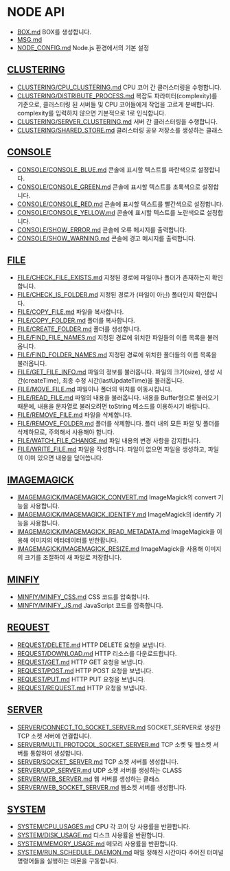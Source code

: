 # NODE API
* [BOX.md](BOX.md) BOX를 생성합니다.
* [MSG.md](MSG.md)
* [NODE_CONFIG.md](NODE_CONFIG.md) Node.js 환경에서의 기본 설정

## [CLUSTERING](CLUSTERING/README.md)
* [CLUSTERING/CPU_CLUSTERING.md](CLUSTERING/CPU_CLUSTERING.md) CPU 코어 간 클러스터링을 수행합니다.
* [CLUSTERING/DISTRIBUTE_PROCESS.md](CLUSTERING/DISTRIBUTE_PROCESS.md) 복잡도 파라미터(complexity)를 기준으로, 클러스터링 된 서버들 및 CPU 코어들에게 작업을 고르게 분배합니다.  complexity를 입력하지 않으면 기본적으로 1로 인식합니다.
* [CLUSTERING/SERVER_CLUSTERING.md](CLUSTERING/SERVER_CLUSTERING.md) 서버 간 클러스터링을 수행합니다.
* [CLUSTERING/SHARED_STORE.md](CLUSTERING/SHARED_STORE.md) 클러스터링 공유 저장소를 생성하는 클래스

## [CONSOLE](CONSOLE/README.md)
* [CONSOLE/CONSOLE_BLUE.md](CONSOLE/CONSOLE_BLUE.md) 콘솔에 표시할 텍스트를 파란색으로 설정합니다.
* [CONSOLE/CONSOLE_GREEN.md](CONSOLE/CONSOLE_GREEN.md) 콘솔에 표시할 텍스트를 초록색으로 설정합니다.
* [CONSOLE/CONSOLE_RED.md](CONSOLE/CONSOLE_RED.md) 콘솔에 표시할 텍스트를 빨간색으로 설정합니다.
* [CONSOLE/CONSOLE_YELLOW.md](CONSOLE/CONSOLE_YELLOW.md) 콘솔에 표시할 텍스트를 노란색으로 설정합니다.
* [CONSOLE/SHOW_ERROR.md](CONSOLE/SHOW_ERROR.md) 콘솔에 오류 메시지를 출력합니다.
* [CONSOLE/SHOW_WARNING.md](CONSOLE/SHOW_WARNING.md) 콘솔에 경고 메시지를 출력합니다.

## [FILE](FILE/README.md)
* [FILE/CHECK_FILE_EXISTS.md](FILE/CHECK_FILE_EXISTS.md) 지정된 경로에 파일이나 폴더가 존재하는지 확인합니다.
* [FILE/CHECK_IS_FOLDER.md](FILE/CHECK_IS_FOLDER.md) 지정된 경로가 (파일이 아닌) 폴더인지 확인합니다.
* [FILE/COPY_FILE.md](FILE/COPY_FILE.md) 파일을 복사합니다.
* [FILE/COPY_FOLDER.md](FILE/COPY_FOLDER.md) 폴더를 복사합니다.
* [FILE/CREATE_FOLDER.md](FILE/CREATE_FOLDER.md) 폴더를 생성합니다.
* [FILE/FIND_FILE_NAMES.md](FILE/FIND_FILE_NAMES.md) 지정된 경로에 위치한 파일들의 이름 목록을 불러옵니다.
* [FILE/FIND_FOLDER_NAMES.md](FILE/FIND_FOLDER_NAMES.md) 지정된 경로에 위치한 폴더들의 이름 목록을 불러옵니다.
* [FILE/GET_FILE_INFO.md](FILE/GET_FILE_INFO.md) 파일의 정보를 불러옵니다.  파일의 크기(size), 생성 시간(createTime), 최종 수정 시간(lastUpdateTime)을 불러옵니다.
* [FILE/MOVE_FILE.md](FILE/MOVE_FILE.md) 파일이나 폴더의 위치를 이동시킵니다.
* [FILE/READ_FILE.md](FILE/READ_FILE.md) 파일의 내용을 불러옵니다.  내용을 Buffer형으로 불러오기 때문에, 내용을 문자열로 불러오려면 toString 메소드를 이용하시기 바랍니다.
* [FILE/REMOVE_FILE.md](FILE/REMOVE_FILE.md) 파일을 삭제합니다.
* [FILE/REMOVE_FOLDER.md](FILE/REMOVE_FOLDER.md) 폴더를 삭제합니다.  폴더 내의 모든 파일 및 폴더를 삭제하므로, 주의해서 사용해야 합니다.
* [FILE/WATCH_FILE_CHANGE.md](FILE/WATCH_FILE_CHANGE.md) 파일 내용의 변경 사항을 감지합니다.
* [FILE/WRITE_FILE.md](FILE/WRITE_FILE.md) 파일을 작성합니다.  파일이 없으면 파일을 생성하고, 파일이 이미 있으면 내용을 덮어씁니다.

## [IMAGEMAGICK](IMAGEMAGICK/README.md)
* [IMAGEMAGICK/IMAGEMAGICK_CONVERT.md](IMAGEMAGICK/IMAGEMAGICK_CONVERT.md) ImageMagick의 convert 기능을 사용합니다.
* [IMAGEMAGICK/IMAGEMAGICK_IDENTIFY.md](IMAGEMAGICK/IMAGEMAGICK_IDENTIFY.md) ImageMagick의 identify 기능을 사용합니다.
* [IMAGEMAGICK/IMAGEMAGICK_READ_METADATA.md](IMAGEMAGICK/IMAGEMAGICK_READ_METADATA.md) ImageMagick을 이용해 이미지의 메타데이터를 반한홥니다.
* [IMAGEMAGICK/IMAGEMAGICK_RESIZE.md](IMAGEMAGICK/IMAGEMAGICK_RESIZE.md) ImageMagick을 사용해 이미지의 크기를 조절하여 새 파일로 저장합니다.

## [MINFIY](MINFIY/README.md)
* [MINFIY/MINIFY_CSS.md](MINFIY/MINIFY_CSS.md) CSS 코드를 압축합니다.
* [MINFIY/MINIFY_JS.md](MINFIY/MINIFY_JS.md) JavaScript 코드를 압축합니다.

## [REQUEST](REQUEST/README.md)
* [REQUEST/DELETE.md](REQUEST/DELETE.md) HTTP DELETE 요청을 보냅니다.
* [REQUEST/DOWNLOAD.md](REQUEST/DOWNLOAD.md) HTTP 리소스를 다운로드합니다.
* [REQUEST/GET.md](REQUEST/GET.md) HTTP GET 요청을 보냅니다.
* [REQUEST/POST.md](REQUEST/POST.md) HTTP POST 요청을 보냅니다.
* [REQUEST/PUT.md](REQUEST/PUT.md) HTTP PUT 요청을 보냅니다.
* [REQUEST/REQUEST.md](REQUEST/REQUEST.md) HTTP 요청을 보냅니다.

## [SERVER](SERVER/README.md)
* [SERVER/CONNECT_TO_SOCKET_SERVER.md](SERVER/CONNECT_TO_SOCKET_SERVER.md) SOCKET_SERVER로 생성한 TCP 소켓 서버에 연결합니다.
* [SERVER/MULTI_PROTOCOL_SOCKET_SERVER.md](SERVER/MULTI_PROTOCOL_SOCKET_SERVER.md) TCP 소켓 및 웹소켓 서버를 통합하여 생성합니다.
* [SERVER/SOCKET_SERVER.md](SERVER/SOCKET_SERVER.md) TCP 소켓 서버를 생성합니다.
* [SERVER/UDP_SERVER.md](SERVER/UDP_SERVER.md) UDP 소켓 서버를 생성하는 CLASS
* [SERVER/WEB_SERVER.md](SERVER/WEB_SERVER.md) 웹 서버를 생성하는 클래스
* [SERVER/WEB_SOCKET_SERVER.md](SERVER/WEB_SOCKET_SERVER.md) 웹소켓 서버를 생성합니다.

## [SYSTEM](SYSTEM/README.md)
* [SYSTEM/CPU_USAGES.md](SYSTEM/CPU_USAGES.md) CPU 각 코어 당 사용률을 반환합니다.
* [SYSTEM/DISK_USAGE.md](SYSTEM/DISK_USAGE.md) 디스크 사용률을 반환합니다.
* [SYSTEM/MEMORY_USAGE.md](SYSTEM/MEMORY_USAGE.md) 메모리 사용률을 반환합니다.
* [SYSTEM/RUN_SCHEDULE_DAEMON.md](SYSTEM/RUN_SCHEDULE_DAEMON.md) 매일 정해진 시간마다 주어진 터미널 명령어들을 실행하는 데몬을 구동합니다.
